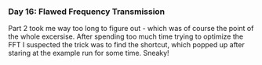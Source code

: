 ### Day 16: Flawed Frequency Transmission

Part 2 took me way too long to figure out - which was of course the point of
the whole excersise. After spending too much time trying to optimize the FFT
I suspected the trick was to find the shortcut, which popped up after staring
at the example run for some time. Sneaky!
